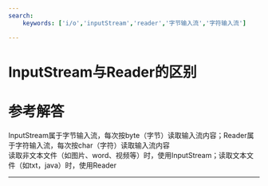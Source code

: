 ```yaml
---
search:
    keywords: ['i/o','inputStream','reader','字节输入流','字符输入流']

---
```



# InputStream与Reader的区别

# 参考解答

InputStream属于字节输入流，每次按byte（字节）读取输入流内容；Reader属于字符输入流，每次按char（字符）读取输入流内容  
读取非文本文件（如图片、word、视频等）时，使用InputStream；读取文本文件（如txt，java）时，使用Reader

---

